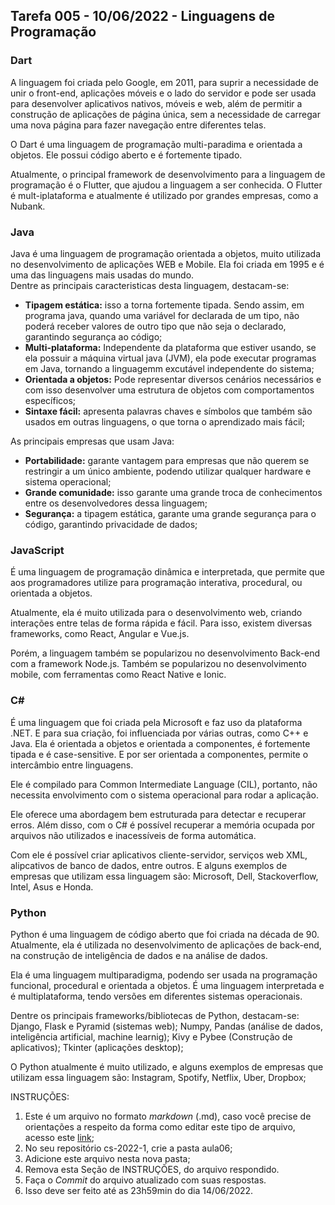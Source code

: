 ## Tarefa 005 - 10/06/2022 - Linguagens de Programação

### Dart
A linguagem foi criada pelo Google, em 2011, para suprir a necessidade de unir o front-end, aplicações móveis e o lado do servidor e pode ser usada para desenvolver aplicativos nativos, móveis e web, além de permitir a construção de aplicações de página única, sem a necessidade de carregar uma nova página para fazer navegação entre diferentes telas. <br>

O Dart é uma linguagem de programação multi-paradima e orientada a objetos. Ele possui código aberto e é fortemente tipado. <br>

Atualmente, o principal framework de desenvolvimento para a linguagem de programação é o Flutter, que ajudou a linguagem a ser conhecida. O Flutter é mult-iplataforma e atualmente é utilizado por grandes empresas, como a Nubank. <br>

### Java
Java é uma linguagem de programação orientada a objetos, muito utilizada no desenvolvimento de aplicações WEB e Mobile. Ela foi criada em 1995 e é uma das linguagens mais usadas do mundo. <br>
Dentre as principais caracteristicas desta linguagem, destacam-se:
* **Tipagem estática:** isso a torna fortemente tipada. Sendo assim, em programa java, quando uma variável for declarada de um tipo, não poderá receber valores de outro tipo que não seja o declarado, garantindo segurança ao código;<br>
* **Multi-plataforma:** Independente da plataforma que estiver usando, se ela possuir a máquina virtual java (JVM), ela pode executar programas em Java, tornando a linguagemm excutável independente do sistema;<br>
* **Orientada a objetos:** Pode representar diversos cenários necessários e com isso desenvolver uma estrutura de objetos com comportamentos específicos; <br>
* **Sintaxe fácil:** apresenta palavras chaves e símbolos que também são usados em outras linguagens, o que torna o aprendizado mais fácil;

As principais empresas que usam Java:
* **Portabilidade:** garante vantagem para empresas que não querem se restringir a  um único ambiente, podendo utilizar qualquer hardware e sistema operacional;
* **Grande comunidade:** isso garante uma grande troca de conhecimentos entre os desenvolvedores dessa linguagem;
* **Segurança:** a tipagem estática, garante uma grande segurança para o código, garantindo privacidade de dados;



### JavaScript
É uma linguagem de programação dinâmica e interpretada, que permite que aos programadores utilize para programação interativa, procedural, ou orientada a objetos. <br>

Atualmente, ela é muito utilizada para o desenvolvimento web, criando interações entre telas de forma rápida e fácil. Para isso, existem diversas frameworks, como React, Angular e Vue.js. <br>

Porém, a linguagem também se popularizou no desenvolvimento Back-end com a framework Node.js. Também se popularizou no desenvolvimento mobile, com ferramentas como React Native e Ionic. <br>



### C#

É uma linguagem que foi criada pela Microsoft e faz uso da plataforma .NET. E para sua criação, foi influenciada por várias outras, como C++ e Java. Ela é orientada a objetos e orientada a componentes, é fortemente tipada e é case-sensitive.  E por ser orientada a componentes, permite o intercâmbio entre linguagens. <br>

Ele é compilado para Common Intermediate Language (CIL), portanto, não necessita envolvimento com o sistema operacional para rodar a aplicação. <br>

Ele oferece uma abordagem bem estruturada para detectar e recuperar erros. Além disso, com o C# é possível recuperar a memória ocupada por arquivos não utilizados e inacessíveis de forma automática. <br>

Com ele é possível criar aplicativos cliente-servidor, serviços web XML, alipcativos de banco de dados, entre outros. E alguns exemplos de empresas que utilizam essa linguagem são: Microsoft, Dell, Stackoverflow, Intel, Asus e Honda. <br>


### Python
Python é uma linguagem de código aberto que foi criada na década de 90. Atualmente, ela é utilizada no desenvolvimento de aplicações de back-end, na construção de inteligência de dados e na análise de dados.  <br>

Ela é uma linguagem multiparadigma, podendo ser usada na programação funcional, procedural e orientada a objetos. É uma linguagem interpretada e é multiplataforma, tendo versões em diferentes sistemas operacionais. <br>

Dentre os principais frameworks/bibliotecas de Python, destacam-se: Django, Flask e Pyramid (sistemas web); Numpy, Pandas (análise de dados, inteligência artificial, machine learnig); Kivy e Pybee (Construção de aplicativos); Tkinter (aplicações desktop); <br>

O Python atualmente é muito utilizado, e alguns exemplos de empresas que utilizam essa linguagem são: Instagram, Spotify, Netflix, Uber, Dropbox; <br>


INSTRUÇÕES:
1. Este é um arquivo no formato _markdown_ (.md), caso você precise de orientações a respeito da forma como editar este tipo de arquivo, acesso este [link](https://guides.github.com/features/mastering-markdown/);
2. No seu repositório cs-2022-1, crie a pasta aula06;
3. Adicione este arquivo nesta nova pasta;
4. Remova esta Seção de INSTRUÇÕES, do arquivo respondido.
6. Faça o _Commit_ do arquivo atualizado com suas respostas.
7. Isso deve ser feito até as 23h59min do dia 14/06/2022.
